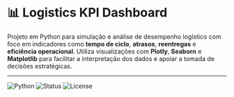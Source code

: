 # 📊 Logistics KPI Dashboard

Projeto em Python para simulação e análise de desempenho logístico com foco em indicadores como **tempo de ciclo**, **atrasos**, **reentregas** e **eficiência operacional**. Utiliza visualizações com **Plotly**, **Seaborn** e **Matplotlib** para facilitar a interpretação dos dados e apoiar a tomada de decisões estratégicas.

---

![Python](https://img.shields.io/badge/Python-3.10-blue?style=flat-square&logo=python)
![Status](https://img.shields.io/badge/status-em%20desenvolvimento-yellow)
![License](https://img.shields.io/badge/license-MIT-green)
